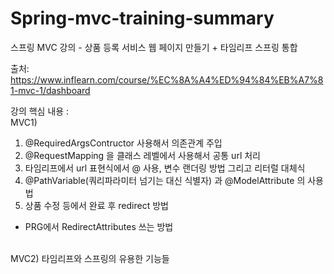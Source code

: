 # Spring-mvc-training-summary
스프링 MVC 강의 - 상품 등록 서비스 웹 페이지 만들기 + 타임리프 스프링 통합

출처: https://www.inflearn.com/course/%EC%8A%A4%ED%94%84%EB%A7%81-mvc-1/dashboard

강의 핵심 내용 : <br>
MVC1) 
1. @RequiredArgsContructor 사용해서 의존관계 주입
2. @RequestMapping 을 클래스 레벨에서 사용해서 공통 url 처리
3. 타임리프에서 url 표현식에서 @ 사용, 변수 랜더링 방법 그리고 리터럴 대체식
4. @PathVariable(쿼리파라미터 넘기는 대신 식별자) 과 @ModelAttribute 의 사용법
5. 상품 수정 등에서 완료 후 redirect 방법
- PRG에서 RedirectAttributes 쓰는 방법 <br>
<br>
MVC2)
타임리프와 스프링의 유용한 기능들
